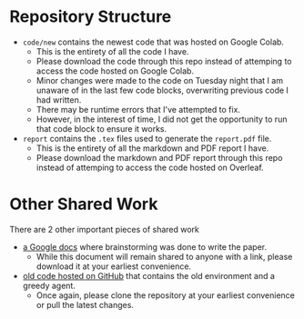 # Repository Structure
- `code/new` contains the newest code that was hosted on Google Colab.
  - This is the entirety of all the code I have.
  - Please download the code through this repo instead of attemping to access the code hosted on Google Colab.
  - Minor changes were made to the code on Tuesday night that I am unaware of in the last few code blocks, overwriting previous code I had written.
  - There may be runtime errors that I've attempted to fix.
  - However, in the interest of time, I did not get the opportunity to run that code block to ensure it works.
- `report` contains the `.tex` files used to generate the `report.pdf` file.
  - This is the entirety of all the markdown and PDF report I have.
  - Please download the markdown and PDF report through this repo instead of attemping to access the code hosted on Overleaf.
 
# Other Shared Work
There are 2 other important pieces of shared work
- [a Google docs](https://docs.google.com/document/d/1o9ZKaeYLRiF-zL34CdBtKmAa3iMVO95TSzMEXzYAsyA/edit) where brainstorming was done to write the paper.
  - While this document will remain shared to anyone with a link, please download it at your earliest convenience.
- [old code hosted on GitHub](https://github.com/maxkmy/CSC494-MARL) that contains the old environment and a greedy agent.
  - Once again, please clone the repository at your earliest convenience or pull the latest changes.
